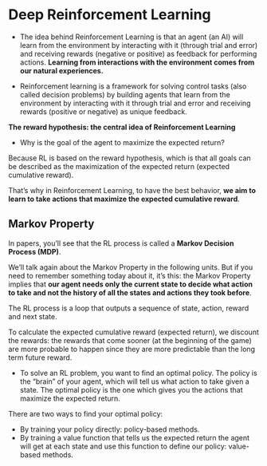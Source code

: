 # Deep Reinforcement Learning

* The idea behind Reinforcement Learning is that an agent (an AI) will learn from the environment by interacting with it (through trial and error) and receiving rewards (negative or positive) as feedback for performing actions. **Learning from interactions with the environment comes from our natural experiences.**

* Reinforcement learning is a framework for solving control tasks (also called decision problems) by building agents that learn from the environment by interacting with it through trial and error and receiving rewards (positive or negative) as unique feedback.


 **The reward hypothesis: the central idea of Reinforcement Learning**

* Why is the goal of the agent to maximize the expected return?

Because RL is based on the reward hypothesis, which is that all goals can be described as the maximization of the expected return (expected cumulative reward).

That’s why in Reinforcement Learning, to have the best behavior, **we aim to learn to take actions that maximize the expected cumulative reward**.


## **Markov Property**

In papers, you’ll see that the RL process is called a **Markov Decision Process (MDP)**.

We’ll talk again about the Markov Property in the following units. But if you need to remember something today about it, it’s this: the Markov Property implies that **our agent needs only the current state to decide what action to take and not the history of all the states and actions they took before**.

The RL process is a loop that outputs a sequence of state, action, reward and next state.

To calculate the expected cumulative reward (expected return), we discount the rewards: the rewards that come sooner (at the beginning of the game) are more probable to happen since they are more predictable than the long term future reward.

* To solve an RL problem, you want to find an optimal policy. The policy is the “brain” of your agent, which will tell us what action to take given a state. The optimal policy is the one which gives you the actions that maximize the expected return.

There are two ways to find your optimal policy:

* By training your policy directly: policy-based methods.
* By training a value function that tells us the expected return the agent will get at each state and use this function to define our policy: value-based methods.